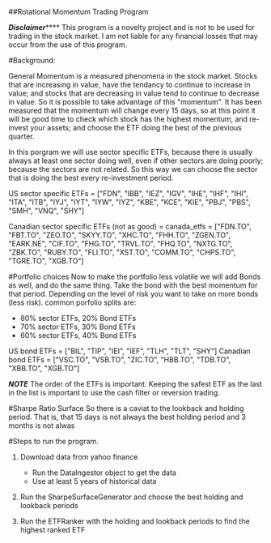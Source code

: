 ##Rotational Momentum Trading Program

*************Disclaimer*****************
This program is a novelty project and is not to be used for trading in the stock market. I am not liable for any financial losses that may occur from the use of this program. 


#Background:

General
Momentum is a measured phenomena in the stock market. Stocks that are increasing in value, have the tendancy to continue to increase in value; and stocks that are decreasing in value tend to continue to decrease in value. So it is possible to take advantage of this "momentum". It has been measured that the momentum will change every 15 days, so at this point it will be good time to check which stock has the highest momentum, and re-invest your assets; and choose the ETF doing the best of the previous quarter.  

In this porgram we will use sector specific ETFs, because there is usually always at least one sector doing well, even if other sectors are doing poorly; because the sectors are not related. So this way we can choose the sector that is doing the best every re-investment period. 

US sector specific ETFs = ["FDN", "IBB", "IEZ", "IGV", "IHE", "IHF", "IHI", "ITA", "ITB", "IYJ", "IYT", "IYW", 	"IYZ", "KBE", "KCE", "KIE", "PBJ", "PBS", "SMH", "VNQ", "SHY"]

Canadian sector specific ETFs (not as good) = canada_etfs = ["FDN.TO", "FBT.TO", "ZEO.TO", "SKYY.TO", "XHC.TO", "FHH.TO", "ZGEN.TO", "EARK.NE", "CIF.TO", "FHG.TO", "TRVL.TO", "FHQ.TO", "NXTG.TO", "ZBK.TO", "RUBY.TO", "FLI.TO", "XST.TO", "COMM.TO", "CHPS.TO", "TGRE.TO", "XGB.TO"]

#Portfolio choices
Now to make the portfolio less volatile we will add Bonds as well, and do the same thing. Take the bond with the best momentum for that period. Depending on the level of risk you want to take on more bonds (less risk). common porfolio splits are:
- 80% sector ETFs, 20% Bond ETFs
- 70% sector ETFs, 30% Bond ETFs
- 60% sector ETFs, 40% Bond ETFs

US bond ETFs = ["BIL", "TIP", "IEI", "IEF", "TLH", "TLT", "SHY"]
Canadian bond ETFs = ["VSC.TO", "VSB.TO", "ZIC.TO", "HBB.TO", "TDB.TO", "XBB.TO", "XGB.TO"]

***NOTE***
The order of the ETFs is important. Keeping the safest ETF as the last in the list is important to use the cash filter or reversion trading. 



#Sharpe Ratio Surface
So there is a caviat to the lookback and holding period. That is, that 15 days is not always the best holding period and 3 months is not alwas 



#Steps to run the program. 

1. Download data from yahoo finance
    - Run the DataIngestor object to get the data
    - Use at least 5 years of historical data

2. Run the SharpeSurfaceGenerator and choose the best holding and lookback periods

3. Run the ETFRanker with the holding and lookback periods to find the highest ranked ETF